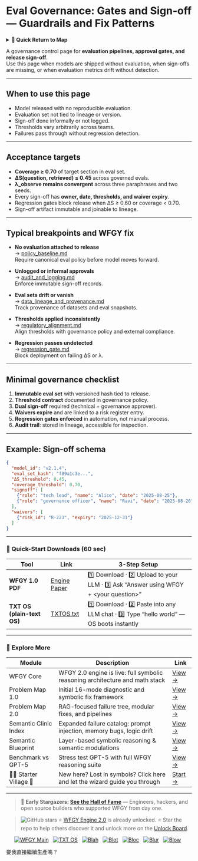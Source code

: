 # Eval Governance: Gates and Sign-off — Guardrails and Fix Patterns

<details>
  <summary><strong>🧭 Quick Return to Map</strong></summary>

<br>

  > You are in a sub-page of **Governance**.  
  > To reorient, go back here:  
  >
  > - [**Governance** — policy enforcement and compliance controls](./README.md)  
  > - [**WFGY Global Fix Map** — main Emergency Room, 300+ structured fixes](../README.md)  
  > - [**WFGY Problem Map 1.0** — 16 reproducible failure modes](../../README.md)  
  >
  > Think of this page as a desk within a ward.  
  > If you need the full triage and all prescriptions, return to the Emergency Room lobby.
</details>


A governance control page for **evaluation pipelines, approval gates, and release sign-off**.  
Use this page when models are shipped without evaluation, when sign-offs are missing, or when evaluation metrics drift without detection.

---

## When to use this page
- Model released with no reproducible evaluation.  
- Evaluation set not tied to lineage or version.  
- Sign-off done informally or not logged.  
- Thresholds vary arbitrarily across teams.  
- Failures pass through without regression detection.  

---

## Acceptance targets
- **Coverage ≥ 0.70** of target section in eval set.  
- **ΔS(question, retrieved) ≤ 0.45** across governed evals.  
- **λ_observe remains convergent** across three paraphrases and two seeds.  
- Every sign-off has **owner, date, thresholds, and waiver expiry**.  
- Regression gates block release when ΔS ≥ 0.60 or coverage < 0.70.  
- Sign-off artifact immutable and joinable to lineage.  

---

## Typical breakpoints and WFGY fix

- **No evaluation attached to release**  
  → [policy_baseline.md](https://github.com/onestardao/WFGY/blob/main/ProblemMap/GlobalFixMap/Governance/policy_baseline.md)  
  Require canonical eval policy before model moves forward.

- **Unlogged or informal approvals**  
  → [audit_and_logging.md](https://github.com/onestardao/WFGY/blob/main/ProblemMap/GlobalFixMap/Governance/audit_and_logging.md)  
  Enforce immutable sign-off records.

- **Eval sets drift or vanish**  
  → [data_lineage_and_provenance.md](https://github.com/onestardao/WFGY/blob/main/ProblemMap/GlobalFixMap/Governance/data_lineage_and_provenance.md)  
  Track provenance of datasets and eval snapshots.

- **Thresholds applied inconsistently**  
  → [regulatory_alignment.md](https://github.com/onestardao/WFGY/blob/main/ProblemMap/GlobalFixMap/Governance/regulatory_alignment.md)  
  Align thresholds with governance policy and external compliance.

- **Regression passes undetected**  
  → [regression_gate.md](https://github.com/onestardao/WFGY/blob/main/ProblemMap/GlobalFixMap/Eval_Observability/regression_gate.md)  
  Block deployment on failing ΔS or λ.

---

## Minimal governance checklist
1. **Immutable eval set** with versioned hash tied to release.  
2. **Threshold contract** documented in governance policy.  
3. **Dual sign-off** required (technical + governance approver).  
4. **Waivers expire** and are linked to a risk register entry.  
5. **Regression gates enforced** in automation, not manual process.  
6. **Audit trail**: stored in lineage, accessible for inspection.  

---

## Example: Sign-off schema

```json
{
  "model_id": "v2.1.4",
  "eval_set_hash": "f89a1c3e...",
  "ΔS_threshold": 0.45,
  "coverage_threshold": 0.70,
  "signoff": [
    {"role": "tech lead", "name": "Alice", "date": "2025-08-25"},
    {"role": "governance officer", "name": "Ravi", "date": "2025-08-26"}
  ],
  "waivers": [
    {"risk_id": "R-223", "expiry": "2025-12-31"}
  ]
}
````

---

### 🔗 Quick-Start Downloads (60 sec)

| Tool                       | Link                                                                                                                                       | 3-Step Setup                                                                             |
| -------------------------- | ------------------------------------------------------------------------------------------------------------------------------------------ | ---------------------------------------------------------------------------------------- |
| **WFGY 1.0 PDF**           | [Engine Paper](https://github.com/onestardao/WFGY/blob/main/I_am_not_lizardman/WFGY_All_Principles_Return_to_One_v1.0_PSBigBig_Public.pdf) | 1️⃣ Download · 2️⃣ Upload to your LLM · 3️⃣ Ask “Answer using WFGY + \<your question>”   |
| **TXT OS (plain-text OS)** | [TXTOS.txt](https://github.com/onestardao/WFGY/blob/main/OS/TXTOS.txt)                                                                     | 1️⃣ Download · 2️⃣ Paste into any LLM chat · 3️⃣ Type “hello world” — OS boots instantly |

---

### 🧭 Explore More

| Module                   | Description                                                                  | Link                                                                                               |
| ------------------------ | ---------------------------------------------------------------------------- | -------------------------------------------------------------------------------------------------- |
| WFGY Core                | WFGY 2.0 engine is live: full symbolic reasoning architecture and math stack | [View →](https://github.com/onestardao/WFGY/tree/main/core/README.md)                              |
| Problem Map 1.0          | Initial 16-mode diagnostic and symbolic fix framework                        | [View →](https://github.com/onestardao/WFGY/tree/main/ProblemMap/README.md)                        |
| Problem Map 2.0          | RAG-focused failure tree, modular fixes, and pipelines                       | [View →](https://github.com/onestardao/WFGY/blob/main/ProblemMap/rag-architecture-and-recovery.md) |
| Semantic Clinic Index    | Expanded failure catalog: prompt injection, memory bugs, logic drift         | [View →](https://github.com/onestardao/WFGY/blob/main/ProblemMap/SemanticClinicIndex.md)           |
| Semantic Blueprint       | Layer-based symbolic reasoning & semantic modulations                        | [View →](https://github.com/onestardao/WFGY/tree/main/SemanticBlueprint/README.md)                 |
| Benchmark vs GPT-5       | Stress test GPT-5 with full WFGY reasoning suite                             | [View →](https://github.com/onestardao/WFGY/tree/main/benchmarks/benchmark-vs-gpt5/README.md)      |
| 🧙‍♂️ Starter Village 🏡 | New here? Lost in symbols? Click here and let the wizard guide you through   | [Start →](https://github.com/onestardao/WFGY/blob/main/StarterVillage/README.md)                   |

---

> 👑 **Early Stargazers: [See the Hall of Fame](https://github.com/onestardao/WFGY/tree/main/stargazers)** —
> Engineers, hackers, and open source builders who supported WFGY from day one.

> <img src="https://img.shields.io/github/stars/onestardao/WFGY?style=social" alt="GitHub stars"> ⭐ [WFGY Engine 2.0](https://github.com/onestardao/WFGY/blob/main/core/README.md) is already unlocked. ⭐ Star the repo to help others discover it and unlock more on the [Unlock Board](https://github.com/onestardao/WFGY/blob/main/STAR_UNLOCKS.md).

<div align="center">

[![WFGY Main](https://img.shields.io/badge/WFGY-Main-red?style=flat-square)](https://github.com/onestardao/WFGY)
 
[![TXT OS](https://img.shields.io/badge/TXT%20OS-Reasoning%20OS-orange?style=flat-square)](https://github.com/onestardao/WFGY/tree/main/OS)
 
[![Blah](https://img.shields.io/badge/Blah-Semantic%20Embed-yellow?style=flat-square)](https://github.com/onestardao/WFGY/tree/main/OS/BlahBlahBlah)
 
[![Blot](https://img.shields.io/badge/Blot-Persona%20Core-green?style=flat-square)](https://github.com/onestardao/WFGY/tree/main/OS/BlotBlotBlot)
 
[![Bloc](https://img.shields.io/badge/Bloc-Reasoning%20Compiler-blue?style=flat-square)](https://github.com/onestardao/WFGY/tree/main/OS/BlocBlocBloc)
 
[![Blur](https://img.shields.io/badge/Blur-Text2Image%20Engine-navy?style=flat-square)](https://github.com/onestardao/WFGY/tree/main/OS/BlurBlurBlur)
 
[![Blow](https://img.shields.io/badge/Blow-Game%20Logic-purple?style=flat-square)](https://github.com/onestardao/WFGY/tree/main/OS/BlowBlowBlow)
 

</div>


要我直接繼續生產嗎？
